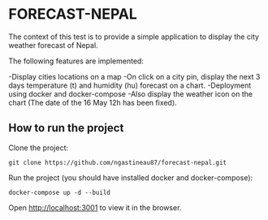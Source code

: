 # FORECAST-NEPAL

The context of this test is to provide a simple application to display the city weather forecast of Nepal.

The following features are implemented:

-Display cities locations on a map
-On click on a city pin, display the next 3 days temperature (t) and humidity (hu) forecast on a chart.
-Deployment using docker and docker-compose
-Also display the weather icon on the chart (The date of the 16 May 12h has been fixed).

## How to run the project

Clone the project:

    git clone https://github.com/ngastineau87/forecast-nepal.git

Run the project (you should have installed docker and docker-compose):

    docker-compose up -d --build

Open [http://localhost:3001](http://localhost:3001) to view it in the browser.
